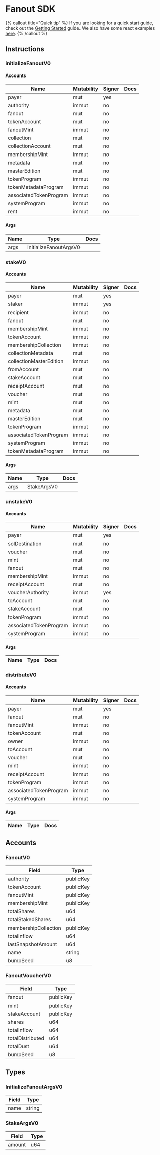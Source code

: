# Fanout SDK

{% callout title="Quick tip" %}
If you are looking for a quick start guide, check out the [Getting Started](/docs/learn/getting_started) guide. We also have some react examples [here](/docs/learn/react).
{% /callout %}

## Instructions

### initializeFanoutV0

#### Accounts

| Name                   | Mutability | Signer | Docs |
| ---------------------- | ---------- | ------ | ---- |
| payer                  | mut        | yes    |      |
| authority              | immut      | no     |      |
| fanout                 | mut        | no     |      |
| tokenAccount           | mut        | no     |      |
| fanoutMint             | immut      | no     |      |
| collection             | mut        | no     |      |
| collectionAccount      | mut        | no     |      |
| membershipMint         | immut      | no     |      |
| metadata               | mut        | no     |      |
| masterEdition          | mut        | no     |      |
| tokenProgram           | immut      | no     |      |
| tokenMetadataProgram   | immut      | no     |      |
| associatedTokenProgram | immut      | no     |      |
| systemProgram          | immut      | no     |      |
| rent                   | immut      | no     |      |

#### Args

| Name | Type                   | Docs |
| ---- | ---------------------- | ---- |
| args | InitializeFanoutArgsV0 |      |

### stakeV0

#### Accounts

| Name                    | Mutability | Signer | Docs |
| ----------------------- | ---------- | ------ | ---- |
| payer                   | mut        | yes    |      |
| staker                  | immut      | yes    |      |
| recipient               | immut      | no     |      |
| fanout                  | mut        | no     |      |
| membershipMint          | immut      | no     |      |
| tokenAccount            | immut      | no     |      |
| membershipCollection    | immut      | no     |      |
| collectionMetadata      | mut        | no     |      |
| collectionMasterEdition | immut      | no     |      |
| fromAccount             | mut        | no     |      |
| stakeAccount            | mut        | no     |      |
| receiptAccount          | mut        | no     |      |
| voucher                 | mut        | no     |      |
| mint                    | mut        | no     |      |
| metadata                | mut        | no     |      |
| masterEdition           | mut        | no     |      |
| tokenProgram            | immut      | no     |      |
| associatedTokenProgram  | immut      | no     |      |
| systemProgram           | immut      | no     |      |
| tokenMetadataProgram    | immut      | no     |      |

#### Args

| Name | Type        | Docs |
| ---- | ----------- | ---- |
| args | StakeArgsV0 |      |

### unstakeV0

#### Accounts

| Name                   | Mutability | Signer | Docs |
| ---------------------- | ---------- | ------ | ---- |
| payer                  | mut        | yes    |      |
| solDestination         | mut        | no     |      |
| voucher                | mut        | no     |      |
| mint                   | mut        | no     |      |
| fanout                 | mut        | no     |      |
| membershipMint         | immut      | no     |      |
| receiptAccount         | mut        | no     |      |
| voucherAuthority       | immut      | yes    |      |
| toAccount              | mut        | no     |      |
| stakeAccount           | mut        | no     |      |
| tokenProgram           | immut      | no     |      |
| associatedTokenProgram | immut      | no     |      |
| systemProgram          | immut      | no     |      |

#### Args

| Name | Type | Docs |
| ---- | ---- | ---- |

### distributeV0

#### Accounts

| Name                   | Mutability | Signer | Docs |
| ---------------------- | ---------- | ------ | ---- |
| payer                  | mut        | yes    |      |
| fanout                 | mut        | no     |      |
| fanoutMint             | immut      | no     |      |
| tokenAccount           | mut        | no     |      |
| owner                  | immut      | no     |      |
| toAccount              | mut        | no     |      |
| voucher                | mut        | no     |      |
| mint                   | immut      | no     |      |
| receiptAccount         | immut      | no     |      |
| tokenProgram           | immut      | no     |      |
| associatedTokenProgram | immut      | no     |      |
| systemProgram          | immut      | no     |      |

#### Args

| Name | Type | Docs |
| ---- | ---- | ---- |

## Accounts

### FanoutV0

| Field                | Type      |
| -------------------- | --------- |
| authority            | publicKey |
| tokenAccount         | publicKey |
| fanoutMint           | publicKey |
| membershipMint       | publicKey |
| totalShares          | u64       |
| totalStakedShares    | u64       |
| membershipCollection | publicKey |
| totalInflow          | u64       |
| lastSnapshotAmount   | u64       |
| name                 | string    |
| bumpSeed             | u8        |

### FanoutVoucherV0

| Field            | Type      |
| ---------------- | --------- |
| fanout           | publicKey |
| mint             | publicKey |
| stakeAccount     | publicKey |
| shares           | u64       |
| totalInflow      | u64       |
| totalDistributed | u64       |
| totalDust        | u64       |
| bumpSeed         | u8        |

## Types

### InitializeFanoutArgsV0

| Field | Type   |
| ----- | ------ |
| name  | string |

### StakeArgsV0

| Field  | Type |
| ------ | ---- |
| amount | u64  |
